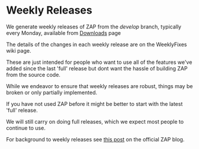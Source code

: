 # Weekly Releases

We generate weekly releases of ZAP from the _develop_ branch, typically every Monday, available from [Downloads](Downloads#zap-weekly) page

The details of the changes in each weekly release are on the WeeklyFixes wiki page.

These are just intended for people who want to use all of the features we've added since the last 'full' release but dont want the hassle of building ZAP from the source code.

While we endeavor to ensure that weekly releases are robust, things may be broken or only partially implemented.

If you have not used ZAP before it might be better to start with the latest 'full' release.

We will still carry on doing full releases, which we expect most people to continue to use.

For background to weekly releases see [this post](http://zaproxy.blogspot.com/2012/10/zap-weekly-releases.html) on the official ZAP blog.